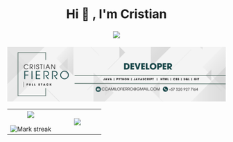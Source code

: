 <!-- Titulo !-->
<div align="center">

  <h1 align="center">Hi 👋 , I'm Cristian</h1>

  <!-- Letrero Palabras Claves !-->
  <h3 align = "center"><img src="https://readme-typing-svg.herokuapp.com?color=%23F7F7F7&size=21&center=true&vCenter=true&width=650&height=100&lines=A+Student+%F0%9F%91%A8%F0%9F%8F%BB%E2%80%8D%F0%9F%8E%93+and+a+Programming+Enthusiast+%F0%9F%91%A9%E2%80%8D%F0%9F%92%BB+from+India"></h3>

</div>

<img src="https://raw.githubusercontent.com/ccamilofierro/ccamilofierro/main/Banner-cristian-fierro.png" alt="banner that says Cristian Fierro - fullstack developer">


<!--- stats & Trophy (start) -->
<p align="center">
  <!--- stats (start) -->
<table align="center">
<tr border="none">
<td width="50%" align="center">
  
  <img  align="center"  src="https://github-readme-stats.vercel.app/api?username=ccamilofierro&theme=react&show_icons=true&count_private=true&hide_border=true&bg_color=0D1117" />
  <br></br>
  <img  title="🔥 Get streak stats for your profile at git.io/streak-stats" alt="Mark streak" src="https://github-readme-streak-stats.herokuapp.com/?user=ccamilofierro&theme=react&hide_border=false&hide_border=true&bg_color=0D1117" /> 
</td>

<td width="50%" align="center">

  <img  align="center"  src="https://github-readme-stats.anuraghazra1.vercel.app/api/top-langs/?username=ccamilofierro&theme=react&hide_border=false&no-bg=true&no-frame=true&langs_count=10&hide_border=true&bg_color=0D1117&layout=compact"/>
  
  </td>
</tr>
</table>
<!--- stats (end) -->
